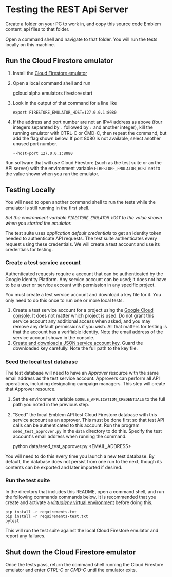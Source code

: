 # Testing the REST Api Server

Create a folder on your PC to work in, and copy this source code
Emblem content_api files to that folder.

Open a command shell and navigate to that folder. You will
run the tests locally on this machine.

## Run the Cloud Firestore emulator

1. Install the [Cloud Firestore emulator](https://cloud.google.com/sdk/gcloud/reference/beta/emulators/firestore)

2. Open a local command shell and run

    gcloud alpha emulators firestore start

3. Look in the output of that command for a line like

    `export FIRESTORE_EMULATOR_HOST=127.0.0.1:8080`

4. If the address and port number are not an IPv4 address as above (four integers
separated by `.` followed by `:` and another integer), kill the running
emulator with CTRL-C or CMD-C, then repeat the command, but add the flag
shown below. If port 8080 is not available, select another unused port
number.

    `--host-port 127.0.0.1:8080`

Run software that will use Cloud Firestore (such as the test suite
or an the API server) with the environment variable
`FIRESTORE_EMULATOR_HOST` set to the value shown when you ran the emulator.

## Testing Locally

You will need to open another command shell to run the tests
while the emulator is still running in the first shell.

*Set the environment variable `FIRESTORE_EMULATOR_HOST` to the
value shown when you started the emulator.*

The test suite uses *application default credentials* to get an
identity token needed to authenticate API requests. The test suite
authenticates every request using these credentials. We will
create a test account and use its credentials for testing.

### Create a test service account

Authenticated requests require a account that can be authenticated
by the Google Identity Platform. Any service account can be
used; it does not have to be a user or service account with
permission in any specific project.

You must create a test service account and download a key file
for it. You only need to do this once to run one or more local
tests.

1. Create a test service account for a project using the
[Google Cloud console](https://console.cloud.google.com/). It does
not matter which project is used. Do not grant this service account
any additional access when asked, and you may remove any default permissions
if you wish. All that matters for testing is that the account has
a verifiable identity. Note the email address of the
service account shown in the console.
2. [Create and download a JSON service account key](https://cloud.google.com/iam/docs/creating-managing-service-account-keys#iam-service-account-keys-create-console).
Guard
the downloaded key carefully. Note the full path to the key file.

### Seed the local test database

The test database will need to have an _Approver_ resource with the same
email address as the test service account. Approvers can perform all
API operations, including designating campaign managers. This step
will create that Approver resource.

1. Set the environment variable `GOOGLE_APPLICATION_CREDENTIALS` to the
full path you noted in the previous step.
1. "Seed" the local Emblem API test Cloud Firestore database with this service
account as an approver. This must be done first so that test API
calls can be authenticated to this account. Run the program `seed_test_approver.py`
in the `data` directory to do this. Specify the test account's email
address when running the command.

    python data/seed_test_approver.py <EMAIL_ADDRESS>

You will need to do this every time you launch a new test database. By
default, the database does not persist from one run to the next, though
its contents can be exported and later imported if desired.

### Run the test suite

In the directory that includes this README, open a command shell, and run
the following commands commands below. It is recommended that you create and
activate a [*virtualenv* virtual environment](https://virtualenv.pypa.io/en/latest/index.html)
before doing this.

    pip install -r requirements.txt
    pip install -r requirements-test.txt
    pytest

This will run the test suite against the local Cloud Firestore emulator
and report any failures.

## Shut down the Cloud Firestore emulator

Once the tests pass, return the command shell running the Cloud Firestore
emulator and enter _CTRL-C_ or _CMD-C_ until the emulator exits.
